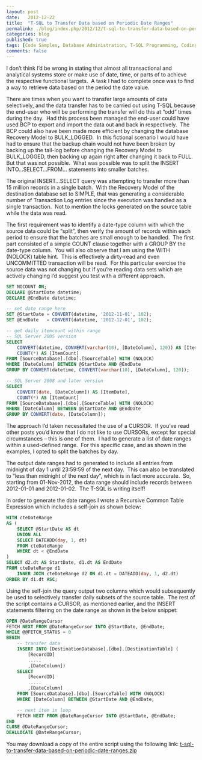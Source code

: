 ```yaml
---
layout: post
date:   2012-12-22
title:  "T-SQL to Transfer Data based on Periodic Date Ranges"
permalink: ./blog/index.php/2012/12/t-sql-to-transfer-data-based-on-periodic-date-ranges/
categories: blog
published: true
tags: [Code Samples, Database Administration, T-SQL Programming, Coding Practices, command-line utilities, Database Migration, Development, data types, datetime, SQL Server 2005, SQL Server 2008, SQL Server 2008 R2, SQL Server 2012, Testing]
comments: false
---
```

I don’t think I’d be wrong in stating that almost all transactional and analytical systems store or make use of date, time, or parts of to achieve the respective functional targets.  A task I had to complete once was to find a way to retrieve data based on the period the date value.

There are times when you want to transfer large amounts of data selectively, and the data transfer has to be carried out using T-SQL because the end-user who will be performing the transfer will do this at “odd” times during the day.  Had this process been managed the end-user could have used BCP to export and import the data out and back in respectively.  The BCP could also have been made more efficient by changing the database Recovery Model to BULK_LOGGED.  In this fictional scenario I would have had to ensure that the backup chain would not have been broken by backing up the tail-log before changing the Recovery Model to BULK_LOGGED, then backing up again right after changing it back to FULL.  But that was not possible.  What was possible was to split the INSERT INTO…SELECT…FROM… statements into smaller batches.

The original INSERT…SELECT query was attempting to transfer more than 15 million records in a single batch.  With the Recovery Model of the destination database set to SIMPLE, that was generating a considerable number of Transaction Log entries since the execution was handled as a single transaction.  Not to mention the locks generated on the source table while the data was read.

The first requirement was to identify a date-type column with which the source data could be “split”, then verify the amount of records within each period to ensure that the batches are small enough to be handled.  The first part consisted of a simple COUNT clause together with a GROUP BY the date-type column.  You will also observe that I am using the WITH (NOLOCK) table hint.  This is effectively a dirty-read and even UNCOMMITTED transaction will be read.  For this particular exercise the source data was not changing but if you’re reading data sets which are actively changing I’d suggest you test with a different approach.

``` sql
SET NOCOUNT ON;
DECLARE @StartDate datetime;
DECLARE @EndDate datetime;

-- set date range here
SET @StartDate = CONVERT(datetime, '2012-11-01', 102);
SET @EndDate   = CONVERT(datetime, '2012-12-01', 102);

-- get daily itemcount within range
-- SQL Server 2005 version
SELECT
    CONVERT(datetime, CONVERT(varchar(10), [DateColumn], 120)) AS [ItemDate],
    COUNT(*) AS [ItemCount]
FROM [SourceDatabase].[dbo].[SourceTable] WITH (NOLOCK)
WHERE [DateColumn] BETWEEN @StartDate AND @EndDate
GROUP BY CONVERT(datetime, CONVERT(varchar(10), [DateColumn], 120));

-- SQL Server 2008 and later version
SELECT
    CONVERT(date, [DateColumn]) AS [ItemDate],
    COUNT(*) AS [ItemCount]
FROM [SourceDatabase].[dbo].[SourceTable] WITH (NOLOCK)
WHERE [DateColumn] BETWEEN @StartDate AND @EndDate
GROUP BY CONVERT(date, [DateColumn]);
```

The approach I’d taken necessitated the use of a CURSOR.  If you’ve read other posts you’d know that I do not like to use CURSORs, except for special circumstances – this is one of them.  I had to generate a list of date ranges within a used-defined range.  For this specific case, and as shown in the examples, I opted to split the batches by day.

The output date ranges had to generated to include all entries from midnight of day 1 until 23:59:59 of the next day.  This can also be translated to “less than midnight of the next day”, which is in fact more accurate.  So, starting from 01-Nov-2012, the data range should include records between 2012-01-01 and 2012-01-02.  The T-SQL is writing itself!

In order to generate the date ranges I wrote a Recursive Common Table Expression which includes a self-join as shown below:

``` sql
WITH cteDateRange
AS (
    SELECT @StartDate AS dt
    UNION ALL
    SELECT DATEADD(day, 1, dt)
    FROM cteDateRange
    WHERE dt < @EndDate
)
SELECT d2.dt AS StartDate, d1.dt AS EndDate
FROM cteDateRange d1
    INNER JOIN cteDateRange d2 ON d1.dt = DATEADD(day, 1, d2.dt)
ORDER BY d1.dt ASC;
```

Using the self-join the query output two columns which would subsequently be used to selectively transfer daily subsets of the source table.  The rest of the script contains a CURSOR, as mentioned earlier, and the INSERT statements filtering on the date range as shown in the below snippet:

``` sql
OPEN @DateRangeCursor
FETCH NEXT FROM @DateRangeCursor INTO @StartDate, @EndDate;
WHILE @@FETCH_STATUS = 0
BEGIN
    -- transfer data
    INSERT INTO [DestinationDatabase].[dbo].[DestinationTable] (
        [RecordID]
        .....
        ,[DateColumn])
    SELECT
        [RecordID]
        .....
        ,[DateColumn]
    FROM [SourceDatabase].[dbo].[SourceTable] WITH (NOLOCK)
    WHERE [DateColumn] BETWEEN @StartDate AND @EndDate;

    -- next item in loop
    FETCH NEXT FROM @DateRangeCursor INTO @StartDate, @EndDate;
END
CLOSE @DateRangeCursor;
DEALLOCATE @DateRangeCursor;
```

You may download a copy of the entire script using the following link: [t-sql-to-transfer-data-based-on-periodic-date-ranges.zip](/assets/article_files/2012/12/t-sql-to-transfer-data-based-on-periodic-date-ranges.zip)
